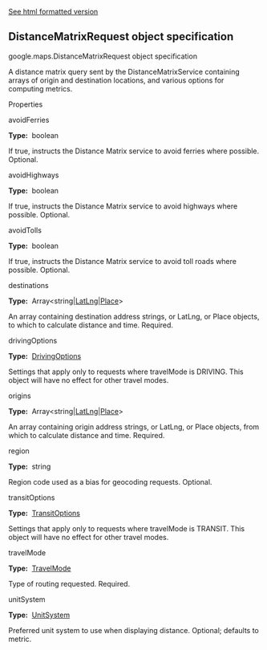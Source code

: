 [See html formatted version](https://huasofoundries.github.io/google-maps-documentation/DistanceMatrixRequest.html)


DistanceMatrixRequest object specification
------------------------------------------

google.maps.DistanceMatrixRequest object specification

A distance matrix query sent by the DistanceMatrixService containing arrays of origin and destination locations, and various options for computing metrics.

Properties

avoidFerries

**Type:**  boolean

If true, instructs the Distance Matrix service to avoid ferries where possible. Optional.

avoidHighways

**Type:**  boolean

If true, instructs the Distance Matrix service to avoid highways where possible. Optional.

avoidTolls

**Type:**  boolean

If true, instructs the Distance Matrix service to avoid toll roads where possible. Optional.

destinations

**Type:**  Array<string|[LatLng](https://github.com/amenadiel/google-maps-documentation/blob/master/docs/LatLng.md)|[Place](https://github.com/amenadiel/google-maps-documentation/blob/master/docs/Place.md)\>

An array containing destination address strings, or LatLng, or Place objects, to which to calculate distance and time. Required.

drivingOptions

**Type:**  [DrivingOptions](https://github.com/amenadiel/google-maps-documentation/blob/master/docs/DrivingOptions.md)

Settings that apply only to requests where travelMode is DRIVING. This object will have no effect for other travel modes.

origins

**Type:**  Array<string|[LatLng](https://github.com/amenadiel/google-maps-documentation/blob/master/docs/LatLng.md)|[Place](https://github.com/amenadiel/google-maps-documentation/blob/master/docs/Place.md)\>

An array containing origin address strings, or LatLng, or Place objects, from which to calculate distance and time. Required.

region

**Type:**  string

Region code used as a bias for geocoding requests. Optional.

transitOptions

**Type:**  [TransitOptions](https://github.com/amenadiel/google-maps-documentation/blob/master/docs/TransitOptions.md)

Settings that apply only to requests where travelMode is TRANSIT. This object will have no effect for other travel modes.

travelMode

**Type:**  [TravelMode](https://github.com/amenadiel/google-maps-documentation/blob/master/docs/TravelMode.md)

Type of routing requested. Required.

unitSystem

**Type:**  [UnitSystem](https://github.com/amenadiel/google-maps-documentation/blob/master/docs/UnitSystem.md)

Preferred unit system to use when displaying distance. Optional; defaults to metric.